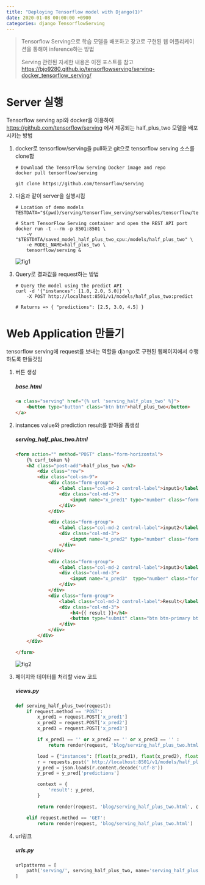 ```yaml
---
title: "Deploying Tensorflow model with Django(1)"
date: 2020-01-08 00:00:00 +0900
categories: django TensorflowServing
---
```


> Tensorflow Serving으로 학습 모델을 배포하고 장고로 구현된 웹 어플리케이션을 통해여 inference하는 방법
>
> Serving 관련된 자세한 내용은 이전 포스트를 참고 <https://bjo9280.github.io/tensorflowserving/serving-docker_tensorflow_serving/> 



# Server 실행

Tensorflow serving api와 docker을 이용하여 <https://github.com/tensorflow/serving> 에서 제공되는 half_plus_two 모델을  배포시키는 방법

1. docker로 tensorflow/serving을 pull하고 git으로 tensorflow serving 소스를 clone함

    ```shell
    # Download the TensorFlow Serving Docker image and repo
    docker pull tensorflow/serving

    git clone https://github.com/tensorflow/serving
    ```

2. 다음과 같이 server을 실행시킴

    ```shell
    # Location of demo models
    TESTDATA="$(pwd)/serving/tensorflow_serving/servables/tensorflow/testdata"

    # Start TensorFlow Serving container and open the REST API port
    docker run -t --rm -p 8501:8501 \
        -v "$TESTDATA/saved_model_half_plus_two_cpu:/models/half_plus_two" \
        -e MODEL_NAME=half_plus_two \
        tensorflow/serving &
    ```

    ![fig1](https://bjo9280.github.io/assets/images/2020-01-08/serving.png)

3.  Query로 결과값을 request하는 방법

    ```shell
    # Query the model using the predict API
    curl -d '{"instances": [1.0, 2.0, 5.0]}' \
        -X POST http://localhost:8501/v1/models/half_plus_two:predict

    # Returns => { "predictions": [2.5, 3.0, 4.5] }
    ```



# Web Application 만들기

tensorflow serving에 request를 보내는 역할을 django로 구현된 웹페이지에서 수행하도록 만들것임

1. 버튼 생성

   ##### base.html

    ```html
    <a class="serving" href="{% url 'serving_half_plus_two' %}">
        <button type="button" class="btn btn">half_plus_two</button>
    </a>
    ```

2. instances value와 prediction result를 받아올 폼생성 

    ##### serving_half_plus_two.html

    ```html
    <form action="" method="POST" class="form-horizontal">
        {% csrf_token %}
        <h2 class="post-add">half_plus_two </h2>
            <div class="row">
            <div class="col-sm-9">
                <div class="form-group">
                    <label class="col-md-2 control-label">input1</label>
                    <div class="col-md-3">
                        <input name="x_pred1" type="number" class="form-control" value="{{ x_pred1 }}" placeholder="">
                    </div>
                </div>
    
                <div class="form-group">
                    <label class="col-md-2 control-label">input2</label>
                    <div class="col-md-3">
                        <input name="x_pred2" type="number" class="form-control" value="{{ x_pred2 }}" placeholder="">
                    </div>
                </div>
    
                <div class="form-group">
                    <label class="col-md-2 control-label">input3</label>
                    <div class="col-md-3">
                        <input name="x_pred3"  type="number" class="form-control" value="{{ x_pred3 }}" placeholder="">
                    </div>
                </div>
                <div class="form-group">
                    <label class="col-md-2 control-label">Result</label>
                    <div class="col-md-3">
                        <h4>{{ result }}</h4>
                        <button type="submit" class="btn btn-primary btn-lg">submit</button>
                    </div>
                </div>
            </div>
        </div>
    
    </form>
    ```
    ![fig2](https://bjo9280.github.io/assets/images/2020-01-08/web2.png)

3. 페이지와 데이터를 처리할 view 코드

    ##### views.py

    ```python
    def serving_half_plus_two(request):
        if request.method == 'POST':
            x_pred1 = request.POST['x_pred1']
            x_pred2 = request.POST['x_pred2']
            x_pred3 = request.POST['x_pred3']
    
            if x_pred1 == '' or x_pred2 == '' or x_pred3 == '' :
                return render(request, 'blog/serving_half_plus_two.html')
    
            load = {"instances": [float(x_pred1), float(x_pred2), float(x_pred3)]} #[1.0, 2.0, 5.0]
            r = requests.post(' http://localhost:8501/v1/models/half_plus_two:predict', json=load)
            y_pred = json.loads(r.content.decode('utf-8'))
            y_pred = y_pred['predictions']
    
            context = {
                'result': y_pred,
            }
    
            return render(request, 'blog/serving_half_plus_two.html', context)
    
        elif request.method == 'GET':
            return render(request, 'blog/serving_half_plus_two.html')
    ```

4. url링크

    ##### urls.py

    ```python
    urlpatterns = [
        path('serving/', serving_half_plus_two, name='serving_half_plus_two'),
    ]
    ```



